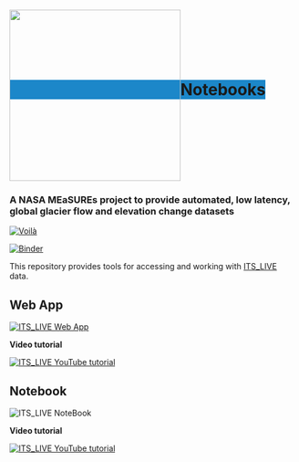 <h1><span style="background-color:#1c87c9;"><img src="https://its-live-data.s3.amazonaws.com/documentation/ITS_LIVE_logo_transparent_wht.png" width="300px" align="middle" />Notebooks </span></h1>

### A NASA MEaSUREs project to provide automated, low latency, global glacier flow and elevation change datasets

[![Voilà](https://img.shields.io/badge/Launch-Voilà-lightblue?atyle=plastic&logo=jupyter)](https://itslive-dashboard.labs.nsidc.org)

[![Binder](https://mybinder.org/badge_logo.svg)](https://mybinder.org/v2/gh/nasa-jpl/its_live/main?urlpath=lab/tree/notebooks)

This repository provides tools for accessing and working with [ITS_LIVE](https://its-live.jpl.nasa.gov/) data.

## **Web App**

[![ITS_LIVE Web App](https://its-live-data.s3.amazonaws.com/documentation/ITS_LIVE_widget.gif)](https://itslive-dashboard.labs.nsidc.org/)

**Video tutorial**

[![ITS_LIVE YouTube tutorial](https://its-live-data.s3.amazonaws.com/documentation/ITS_LIVE_widget_youtube.jpg)](https://youtu.be/VYKsVvpVbmU "ITS_LIVE glacier speed - under 1 minute to first plot")

## **Notebook**

![ITS_LIVE NoteBook](https://its-live-data.s3.amazonaws.com/documentation/ITS_LIVE_notebook.gif)

**Video tutorial**

[![ITS_LIVE YouTube tutorial](https://its-live-data.s3.amazonaws.com/documentation/ITS_LIVE_notebook_velocity_timeseries_youtube.jpg)](https://www.youtube.com/embed/G7E7rE5npvg "ITS_LIVE glacier speeds - 4 min to first plot")


